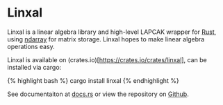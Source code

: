 # Linxal

Linxal is a linear algebra library and high-level LAPCAK wrapper for [Rust](https://rust-lang.org), using [ndarray](https://bluss.github.io/rust-ndarray) for matrix storage. Linxal hopes to make linear algebra operations easy.

Linxal is available on (crates.io)[https://crates.io/crates/linxal], can be installed via cargo:

{% highlight bash %}
cargo install linxal
{% endhighlight %}

See documentaiton at [docs.rs](https://docs.rs/linxal) or view the repository on [Github](https://github.com/masonium/linxal).
